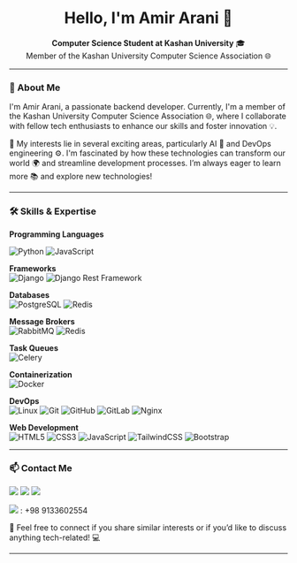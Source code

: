 <h1 align="center">Hello, I'm Amir Arani 👋</h1>

[//]: # (<p align="center">)

[//]: # (  <img src="path/to/your/profile-picture.jpg" alt="Profile Picture" width="200"/>)

[//]: # (</p>)

<p align="center">
  <b>Computer Science Student at Kashan University</b> 🎓 <br>
  Member of the Kashan University Computer Science Association 🌐
</p>

---

### 📝 About Me
I'm Amir Arani, a passionate backend developer. Currently, I'm a member of the Kashan University Computer Science Association 🌐, where I collaborate with fellow tech enthusiasts to enhance our skills and foster innovation 💡.

🚀 My interests lie in several exciting areas, particularly AI 🤖 and DevOps engineering ⚙️. I'm fascinated by how these technologies can transform our world 🌍 and streamline development processes. I’m always eager to learn more 📚 and explore new technologies!

---

### 🛠 Skills & Expertise

**Programming Languages**  

![Python](https://img.shields.io/badge/-Python-3776AB?logo=python&logoColor=white)
![JavaScript](https://img.shields.io/badge/-JavaScript-F7DF1E?logo=javascript&logoColor=black)

**Frameworks**  
![Django](https://img.shields.io/badge/-Django-092E20?logo=django&logoColor=white) 
![Django Rest Framework](https://img.shields.io/badge/-DRF-ff1709?logo=django&logoColor=white)

**Databases**  
![PostgreSQL](https://img.shields.io/badge/-PostgreSQL-336791?logo=postgresql&logoColor=white) 
![Redis](https://img.shields.io/badge/-Redis-DC382D?logo=redis&logoColor=white)

**Message Brokers**  
![RabbitMQ](https://img.shields.io/badge/-RabbitMQ-FF6600?logo=rabbitmq&logoColor=white) 
![Redis](https://img.shields.io/badge/-Redis-DC382D?logo=redis&logoColor=white)

**Task Queues**  
![Celery](https://img.shields.io/badge/-Celery-37814A?logo=celery&logoColor=white)

**Containerization**  
![Docker](https://img.shields.io/badge/-Docker-2496ED?logo=docker&logoColor=white)

**DevOps**  
![Linux](https://img.shields.io/badge/-Linux-FCC624?logo=linux&logoColor=black) 
![Git](https://img.shields.io/badge/-Git-F05032?logo=git&logoColor=white) 
![GitHub](https://img.shields.io/badge/-GitHub-181717?logo=github&logoColor=white) 
![GitLab](https://img.shields.io/badge/-GitLab-FC6D26?logo=gitlab&logoColor=white) 
![Nginx](https://img.shields.io/badge/-Nginx-269539?logo=nginx&logoColor=white)

**Web Development**  
![HTML5](https://img.shields.io/badge/-HTML5-E34F26?logo=html5&logoColor=white) 
![CSS3](https://img.shields.io/badge/-CSS3-1572B6?logo=css3&logoColor=white) 
![JavaScript](https://img.shields.io/badge/-JavaScript-F7DF1E?logo=javascript&logoColor=black) 
![TailwindCSS](https://img.shields.io/badge/-TailwindCSS-38B2AC?logo=tailwind-css&logoColor=white) 
![Bootstrap](https://img.shields.io/badge/-Bootstrap-7952B3?logo=bootstrap&logoColor=white)

---

### 📫 Contact Me

<a href="https://telegram.me/amirdev1883"><img src='https://img.shields.io/badge/-Telegram-2CA5E0?logo=telegram&logoColor=white'></a>
<a href="amirdev1883@gmail.com"><img src='https://img.shields.io/badge/-Gmail-D14836?logo=gmail&logoColor=white'></a>
<a href="https://www.linkedin.com/in/amiraranii"><img src='https://img.shields.io/badge/-LinkedIn-0077B5?logo=linkedin&logoColor=white'></a>

<img src='https://img.shields.io/badge/-Phone-25D366?logo=whatsapp&logoColor=white'> : +98 9133602554

💬 Feel free to connect if you share similar interests or if you’d like to discuss anything tech-related! 💻

---

[//]: # (<p align="center">)

[//]: # (  <img src="https://github-readme-stats.vercel.app/api?username=yourusername&show_icons=true&theme=radical" alt="GitHub Stats" />)

[//]: # (</p>)
